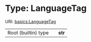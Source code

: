 
# Type: LanguageTag




URI: [basics:LanguageTag](https://w3id.org/kgcl_schema/basics/LanguageTag)

|  |  |  |
| --- | --- | --- |
| Root (builtin) type | | **str** |
